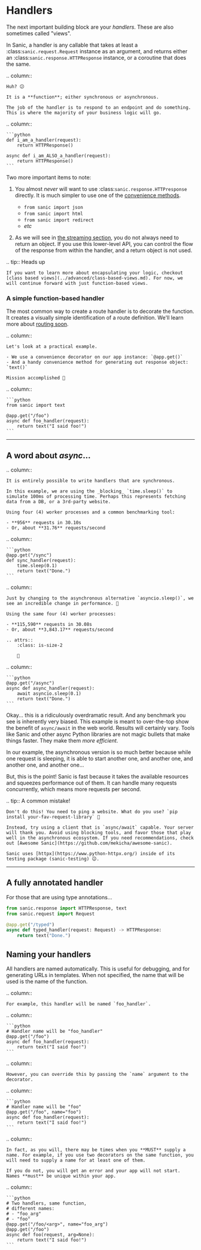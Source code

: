 # Handlers

The next important building block are your _handlers_. These are also sometimes called "views".

In Sanic, a handler is any callable that takes at least a :class:`sanic.request.Request` instance as an argument, and returns either an :class:`sanic.response.HTTPResponse` instance, or a coroutine that does the same.

.. column::

```
Huh? 😕

It is a **function**; either synchronous or asynchronous.

The job of the handler is to respond to an endpoint and do something. This is where the majority of your business logic will go.
```

.. column::

````
```python
def i_am_a_handler(request):
    return HTTPResponse()

async def i_am_ALSO_a_handler(request):
    return HTTPResponse()
```
````

Two more important items to note:

1. You almost _never_ will want to use :class:`sanic.response.HTTPresponse` directly. It is much simpler to use one of the [convenience methods](./response#methods).

    - `from sanic import json`
    - `from sanic import html`
    - `from sanic import redirect`
    - _etc_
2. As we will see in [the streaming section](../advanced/streaming#response-streaming), you do not always need to return an object. If you use this lower-level API, you can control the flow of the response from within the handler, and a return object is not used.

.. tip:: Heads up

```
If you want to learn more about encapsulating your logic, checkout [class based views](../advanced/class-based-views.md). For now, we will continue forward with just function-based views.
```

### A simple function-based handler

The most common way to create a route handler is to decorate the function. It creates a visually simple identification of a route definition. We'll learn more about [routing soon](./routing.md).

.. column::

```
Let's look at a practical example.

- We use a convenience decorator on our app instance: `@app.get()`
- And a handy convenience method for generating out response object: `text()`

Mission accomplished 💪
```

.. column::

````
```python
from sanic import text

@app.get("/foo")
async def foo_handler(request):
    return text("I said foo!")
```
````

---

## A word about _async_...

.. column::

```
It is entirely possible to write handlers that are synchronous.

In this example, we are using the _blocking_ `time.sleep()` to simulate 100ms of processing time. Perhaps this represents fetching data from a DB, or a 3rd-party website.

Using four (4) worker processes and a common benchmarking tool:

- **956** requests in 30.10s
- Or, about **31.76** requests/second
```

.. column::

````
```python
@app.get("/sync")
def sync_handler(request):
    time.sleep(0.1)
    return text("Done.")
```
````

.. column::

```
Just by changing to the asynchronous alternative `asyncio.sleep()`, we see an incredible change in performance. 🚀

Using the same four (4) worker processes:

- **115,590** requests in 30.08s
- Or, about **3,843.17** requests/second

.. attrs::
    :class: is-size-2

    🤯
```

.. column::

````
```python
@app.get("/async")
async def async_handler(request):
    await asyncio.sleep(0.1)
    return text("Done.")
```
````

Okay... this is a ridiculously overdramatic result. And any benchmark you see is inherently very biased. This example is meant to over-the-top show the benefit of `async/await` in the web world. Results will certainly vary. Tools like Sanic and other async Python libraries are not magic bullets that make things faster. They make them _more efficient_.

In our example, the asynchronous version is so much better because while one request is sleeping, it is able to start another one, and another one, and another one, and another one...

But, this is the point! Sanic is fast because it takes the available resources and squeezes performance out of them. It can handle many requests concurrently, which means more requests per second.

.. tip:: A common mistake!

```
Don't do this! You need to ping a website. What do you use? `pip install your-fav-request-library` 🙈

Instead, try using a client that is `async/await` capable. Your server will thank you. Avoid using blocking tools, and favor those that play well in the asynchronous ecosystem. If you need recommendations, check out [Awesome Sanic](https://github.com/mekicha/awesome-sanic).

Sanic uses [httpx](https://www.python-httpx.org/) inside of its testing package (sanic-testing) 😉.
```

---

## A fully annotated handler

For those that are using type annotations...

```python
from sanic.response import HTTPResponse, text
from sanic.request import Request

@app.get("/typed")
async def typed_handler(request: Request) -> HTTPResponse:
    return text("Done.")
```

## Naming your handlers

All handlers are named automatically. This is useful for debugging, and for generating URLs in templates. When not specified, the name that will be used is the name of the function.

.. column::

```
For example, this handler will be named `foo_handler`.
```

.. column::

````
```python
# Handler name will be "foo_handler"
@app.get("/foo")
async def foo_handler(request):
    return text("I said foo!")
```
````

.. column::

```
However, you can override this by passing the `name` argument to the decorator.
```

.. column::

````
```python
# Handler name will be "foo"
@app.get("/foo", name="foo")
async def foo_handler(request):
    return text("I said foo!")
```
````

.. column::

```
In fact, as you will, there may be times when you **MUST** supply a name. For example, if you use two decorators on the same function, you will need to supply a name for at least one of them.

If you do not, you will get an error and your app will not start. Names **must** be unique within your app.
```

.. column::

````
```python
# Two handlers, same function,
# different names:
# - "foo_arg"
# - "foo"
@app.get("/foo/<arg>", name="foo_arg")
@app.get("/foo")
async def foo(request, arg=None):
    return text("I said foo!")
```
````
